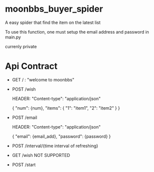 # moonbbs_buyer_spider
A easy spider that find the item on the latest list

To use this function, one must setup the email address and password in main.py

currenly private

# Api Contract
- GET / : "welcome to moonbbs"
- POST /wish

  HEADER: "Content-type": "application/json"

  {
    "num": {num},
    "items": {
      "1": "item1",
      "2": "item2"
    }
  }
- POST /email

  HEADER: "Content-type": "application/json"

  {
    "email": {email_add},
    "password": {password}
  }
- POST /interval/{time interval of refreshing}
- GET /wish NOT SUPPORTED
- POST /start
